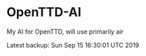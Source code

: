 # OpenTTD-AI
My AI for OpenTTD, will use primarily air

Latest backup: Sun Sep 15 16:30:01 UTC 2019

